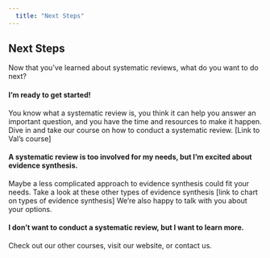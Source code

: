 ```yaml
---
  title: "Next Steps"
---
```


## Next Steps

Now that you’ve learned about systematic reviews, what do you want to do next?

#### I’m ready to get started!

You know what a systematic review is, you think it can help you answer an important  question, and you have the time and resources to make it happen. Dive in and take our course on how to conduct a systematic review. [Link to Val’s course]

#### A systematic review is too involved for my needs, but I’m excited about evidence synthesis.

Maybe a less complicated approach to evidence synthesis could fit your needs. Take a look at these other types of evidence synthesis [link to chart on types of evidence synthesis] We’re also happy to talk with you about your options.

#### I don’t want to conduct a systematic review, but I want to learn more.

Check out our other courses, visit our website, or contact us.
